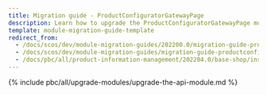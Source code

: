 ```yaml
---
title: Migration guide - ProductConfiguratorGatewayPage
description: Learn how to upgrade the ProductConfiguratorGatewayPage module to a newer version.
template: module-migration-guide-template
redirect_from:
  - /docs/scos/dev/module-migration-guides/202200.0/migration-guide-productconfiguratorgatewaypage.html
  - /docs/scos/dev/module-migration-guides/migration-guide-productconfiguratorgatewaypage.html
  - /docs/pbc/all/product-information-management/202204.0/base-shop/install-and-upgrade/upgrade-modules/upgrade-the-productconfiguratorgatewaypage-module.html
---
```


{% include pbc/all/upgrade-modules/upgrade-the-api-module.md %} <!-- To edit, see /_includes/pbc/all/upgrade-modules/upgrade-the-api-module.md -->
